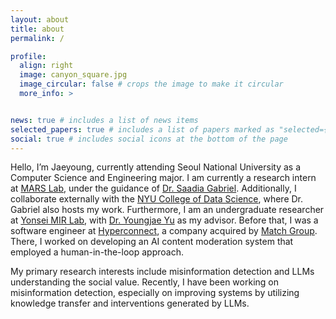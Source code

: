 ```yaml
---
layout: about
title: about
permalink: /

profile:
  align: right
  image: canyon_square.jpg
  image_circular: false # crops the image to make it circular
  more_info: >


news: true # includes a list of news items
selected_papers: true # includes a list of papers marked as "selected={true}"
social: true # includes social icons at the bottom of the page
---
```


Hello, I’m Jaeyoung, currently attending Seoul National University as a Computer Science and Engineering major. I am currently a research intern at [MARS Lab](https://saadiagabriel.com/mars_lab.html), under the guidance of [Dr. Saadia Gabriel](https://saadiagabriel.com/). Additionally, I collaborate externally with the [NYU College of Data Science](https://cds.nyu.edu/), where Dr. Gabriel also hosts my work. Furthermore, I am an undergraduate researcher at [Yonsei MIR Lab](https://mirlab.yonsei.ac.kr/), with [Dr. Youngjae Yu](https://yj-yu.github.io/home/) as my advisor. Before that, I was a software engineer at [Hyperconnect](https://hyperconnect.com/en/), a company acquired by [Match Group](https://mtch.com/). There, I worked on developing an AI content moderation system that employed a human-in-the-loop approach.

My primary research interests include misinformation detection and LLMs understanding the social value. Recently, I have been working on misinformation detection, especially on improving systems by utilizing knowledge transfer and interventions generated by LLMs. 